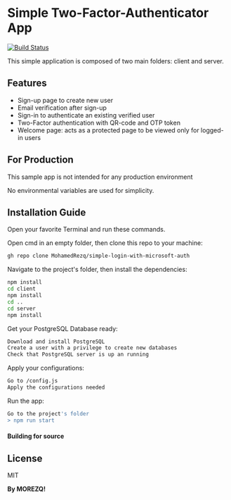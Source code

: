 # Simple Two-Factor-Authenticator App
[![Build Status](https://travis-ci.org/joemccann/dillinger.svg?branch=master)](https://travis-ci.org/joemccann/dillinger)

This simple application is composed of two main folders: client and server.


## Features

- Sign-up page to create new user
- Email verification after sign-up
- Sign-in to authenticate an existing verified user
- Two-Factor authentication with QR-code and OTP token
- Welcome page: acts as a protected page to be viewed only for logged-in users


##


## For Production

This sample app is not intended for any production environment

No environmental variables are used for simplicity.

## Installation Guide

Open your favorite Terminal and run these commands.

Open cmd in an empty folder, then clone this repo to your machine:

```sh
gh repo clone MohamedRezq/simple-login-with-microsoft-auth
```
Navigate to the project's folder, then install the dependencies:

```sh
npm install
cd client
npm install
cd ..
cd server
npm install
```

Get your PostgreSQL Database ready:

```sh
Download and install PostgreSQL
Create a user with a privilege to create new databases
Check that PostgreSQL server is up an running
```

Apply your configurations:

```sh
Go to /config.js
Apply the configurations needed
```

Run the app:

```sh
Go to the project's folder
> npm run start
```
#### Building for source


## License

MIT

**By MOREZQ!**